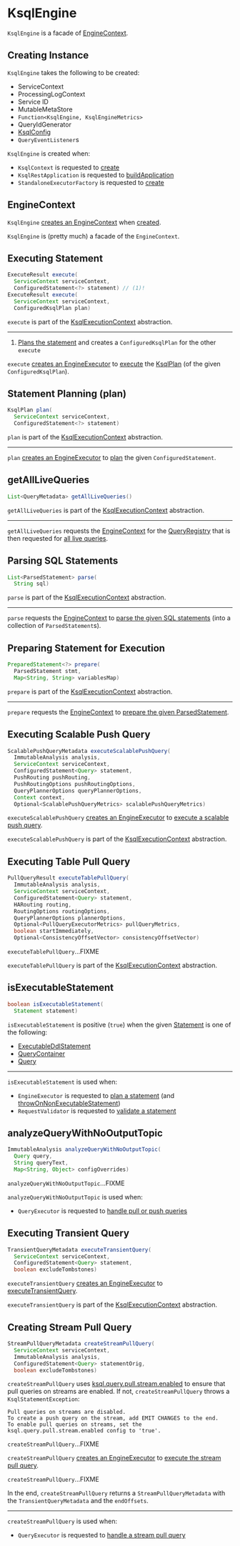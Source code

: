 # KsqlEngine

`KsqlEngine` is a facade of [EngineContext](#primaryContext).

## Creating Instance

`KsqlEngine` takes the following to be created:

* <span id="serviceContext"> ServiceContext
* <span id="processingLogContext"> ProcessingLogContext
* <span id="serviceId"> Service ID
* <span id="metaStore"> MutableMetaStore
* <span id="engineMetricsFactory"> `Function<KsqlEngine, KsqlEngineMetrics>`
* <span id="queryIdGenerator"> QueryIdGenerator
* <span id="ksqlConfig"> [KsqlConfig](KsqlConfig.md)
* <span id="queryEventListeners"> `QueryEventListener`s

`KsqlEngine` is created when:

* `KsqlContext` is requested to [create](embedded/KsqlContext.md#create)
* `KsqlRestApplication` is requested to [buildApplication](rest/KsqlRestApplication.md#buildApplication)
* `StandaloneExecutorFactory` is requested to [create](rest/StandaloneExecutorFactory.md#create)

## <span id="primaryContext"> EngineContext

`KsqlEngine` [creates an EngineContext](EngineContext.md#create) when [created](#creating-instance).

`KsqlEngine` is (pretty much) a facade of the `EngineContext`.

## <span id="execute"> Executing Statement

```java
ExecuteResult execute(
  ServiceContext serviceContext,
  ConfiguredStatement<?> statement) // (1)!
ExecuteResult execute(
  ServiceContext serviceContext,
  ConfiguredKsqlPlan plan)
```

`execute` is part of the [KsqlExecutionContext](KsqlExecutionContext.md#execute) abstraction.

---

1. [Plans the statement](#plan) and creates a `ConfiguredKsqlPlan` for the other `execute`

`execute` [creates an EngineExecutor](EngineExecutor.md#create) to [execute](EngineExecutor.md#execute) the [KsqlPlan](KsqlPlan.md) (of the given `ConfiguredKsqlPlan`).

## <span id="plan"> Statement Planning (plan)

```java
KsqlPlan plan(
  ServiceContext serviceContext,
  ConfiguredStatement<?> statement)
```

`plan` is part of the [KsqlExecutionContext](KsqlExecutionContext.md#plan) abstraction.

---

`plan` [creates an EngineExecutor](EngineExecutor.md#create) to [plan](EngineExecutor.md#plan) the given `ConfiguredStatement`.

## <span id="getAllLiveQueries"> getAllLiveQueries

```java
List<QueryMetadata> getAllLiveQueries()
```

`getAllLiveQueries` is part of the [KsqlExecutionContext](KsqlExecutionContext.md#getAllLiveQueries) abstraction.

---

`getAllLiveQueries` requests the [EngineContext](#primaryContext) for the [QueryRegistry](EngineContext.md#getQueryRegistry) that is then requested for [all live queries](QueryRegistry.md#getAllLiveQueries).

## <span id="parse"> Parsing SQL Statements

```java
List<ParsedStatement> parse(
  String sql)
```

`parse` is part of the [KsqlExecutionContext](KsqlExecutionContext.md#parse) abstraction.

---

`parse` requests the [EngineContext](#primaryContext) to [parse the given SQL statements](EngineContext.md#parse) (into a collection of `ParsedStatement`s).

## <span id="prepare"> Preparing Statement for Execution

```java
PreparedStatement<?> prepare(
  ParsedStatement stmt,
  Map<String, String> variablesMap)
```

`prepare` is part of the [KsqlExecutionContext](KsqlExecutionContext.md#prepare) abstraction.

---

`prepare` requests the [EngineContext](#primaryContext) to [prepare the given ParsedStatement](EngineContext.md#prepare).

## <span id="executeScalablePushQuery"> Executing Scalable Push Query

```java
ScalablePushQueryMetadata executeScalablePushQuery(
  ImmutableAnalysis analysis,
  ServiceContext serviceContext,
  ConfiguredStatement<Query> statement,
  PushRouting pushRouting,
  PushRoutingOptions pushRoutingOptions,
  QueryPlannerOptions queryPlannerOptions,
  Context context,
  Optional<ScalablePushQueryMetrics> scalablePushQueryMetrics)
```

`executeScalablePushQuery` [creates an EngineExecutor](EngineExecutor.md#create) to [execute a scalable push query](EngineExecutor.md#executeScalablePushQuery).

`executeScalablePushQuery` is part of the [KsqlExecutionContext](KsqlExecutionContext.md#executeScalablePushQuery) abstraction.

## <span id="executeTablePullQuery"> Executing Table Pull Query

```java
PullQueryResult executeTablePullQuery(
  ImmutableAnalysis analysis,
  ServiceContext serviceContext,
  ConfiguredStatement<Query> statement,
  HARouting routing,
  RoutingOptions routingOptions,
  QueryPlannerOptions plannerOptions,
  Optional<PullQueryExecutorMetrics> pullQueryMetrics,
  boolean startImmediately,
  Optional<ConsistencyOffsetVector> consistencyOffsetVector)
```

`executeTablePullQuery`...FIXME

`executeTablePullQuery` is part of the [KsqlExecutionContext](KsqlExecutionContext.md#executeTablePullQuery) abstraction.

## <span id="isExecutableStatement"> isExecutableStatement

```java
boolean isExecutableStatement(
  Statement statement)
```

`isExecutableStatement` is positive (`true`) when the given [Statement](parser/Statement.md) is one of the following:

* [ExecutableDdlStatement](parser/ExecutableDdlStatement.md)
* [QueryContainer](parser/QueryContainer.md)
* [Query](parser/Query.md)

---

`isExecutableStatement` is used when:

* `EngineExecutor` is requested to [plan a statement](EngineExecutor.md#plan) (and [throwOnNonExecutableStatement](EngineExecutor.md#throwOnNonExecutableStatement))
* `RequestValidator` is requested to [validate a statement](rest/RequestValidator.md#validate)

## <span id="analyzeQueryWithNoOutputTopic"> analyzeQueryWithNoOutputTopic

```java
ImmutableAnalysis analyzeQueryWithNoOutputTopic(
  Query query,
  String queryText,
  Map<String, Object> configOverrides)
```

`analyzeQueryWithNoOutputTopic`...FIXME

`analyzeQueryWithNoOutputTopic` is used when:

* `QueryExecutor` is requested to [handle pull or push queries](rest/QueryExecutor.md#handleQuery)

## <span id="executeTransientQuery"> Executing Transient Query

```java
TransientQueryMetadata executeTransientQuery(
  ServiceContext serviceContext,
  ConfiguredStatement<Query> statement,
  boolean excludeTombstones)
```

`executeTransientQuery` [creates an EngineExecutor](EngineExecutor.md#create) to [executeTransientQuery](EngineExecutor.md#executeTransientQuery).

`executeTransientQuery` is part of the [KsqlExecutionContext](KsqlExecutionContext.md#executeTransientQuery) abstraction.

## <span id="createStreamPullQuery"> Creating Stream Pull Query

```java
StreamPullQueryMetadata createStreamPullQuery(
  ServiceContext serviceContext,
  ImmutableAnalysis analysis,
  ConfiguredStatement<Query> statementOrig,
  boolean excludeTombstones)
```

`createStreamPullQuery` uses [ksql.query.pull.stream.enabled](KsqlConfig.md#KSQL_QUERY_STREAM_PULL_QUERY_ENABLED) to ensure that pull queries on streams are enabled. If not, `createStreamPullQuery` throws a `KsqlStatementException`:

```text
Pull queries on streams are disabled.
To create a push query on the stream, add EMIT CHANGES to the end.
To enable pull queries on streams, set the ksql.query.pull.stream.enabled config to 'true'.
```

`createStreamPullQuery`...FIXME

`createStreamPullQuery` [creates an EngineExecutor](EngineExecutor.md#create) to [execute the stream pull query](EngineExecutor.md#executeStreamPullQuery).

`createStreamPullQuery`...FIXME

In the end, `createStreamPullQuery` returns a `StreamPullQueryMetadata` with the `TransientQueryMetadata` and the `endOffsets`.

---

`createStreamPullQuery` is used when:

* `QueryExecutor` is requested to [handle a stream pull query](rest/QueryExecutor.md#handleStreamPullQuery)
